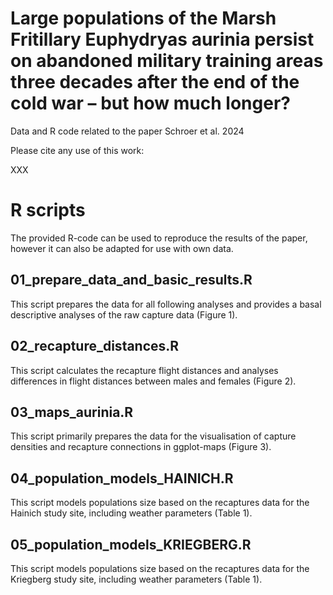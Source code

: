 # Large populations of the Marsh Fritillary Euphydryas aurinia persist on abandoned military training areas three decades after the end of the cold war – but how much longer? 

Data and R code related to the paper Schroer et al. 2024

Please cite any use of this work: 

XXX


# R scripts

The provided R-code can be used to reproduce the results of the paper, however it can also be adapted for use with own data. 

## 01_prepare_data_and_basic_results.R

This script prepares the data for all following analyses and provides a basal descriptive analyses of the raw capture data (Figure 1). 

## 02_recapture_distances.R

This script calculates the recapture flight distances and analyses differences in flight distances between males and females (Figure 2).

## 03_maps_aurinia.R

This script primarily prepares the data for the visualisation of capture densities and recapture connections in ggplot-maps (Figure 3). 

## 04_population_models_HAINICH.R

This script models populations size based on the recaptures data for the Hainich study site, including weather parameters (Table 1).  

## 05_population_models_KRIEGBERG.R

This script models populations size based on the recaptures data for the Kriegberg study site, including weather parameters (Table 1). 
